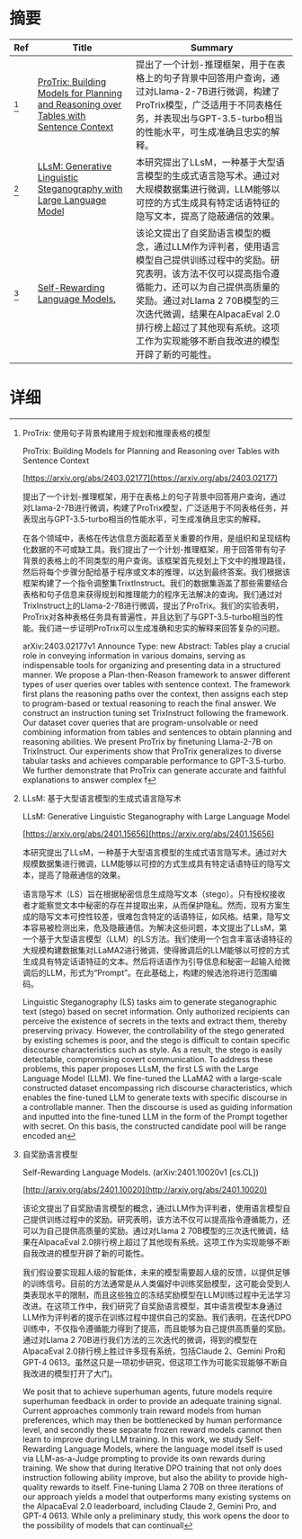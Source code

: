 # 摘要

| Ref | Title | Summary |
| --- | --- | --- |
| [^1] | [ProTrix: Building Models for Planning and Reasoning over Tables with Sentence Context](https://arxiv.org/abs/2403.02177) | 提出了一个计划-推理框架，用于在表格上的句子背景中回答用户查询，通过对Llama-2-7B进行微调，构建了ProTrix模型，广泛适用于不同表格任务，并表现出与GPT-3.5-turbo相当的性能水平，可生成准确且忠实的解释。 |
| [^2] | [LLsM: Generative Linguistic Steganography with Large Language Model](https://arxiv.org/abs/2401.15656) | 本研究提出了LLsM，一种基于大型语言模型的生成式语言隐写术。通过对大规模数据集进行微调，LLM能够以可控的方式生成具有特定话语特征的隐写文本，提高了隐蔽通信的效果。 |
| [^3] | [Self-Rewarding Language Models.](http://arxiv.org/abs/2401.10020) | 该论文提出了自奖励语言模型的概念，通过LLM作为评判者，使用语言模型自己提供训练过程中的奖励。研究表明，该方法不仅可以提高指令遵循能力，还可以为自己提供高质量的奖励。通过对Llama 2 70B模型的三次迭代微调，结果在AlpacaEval 2.0排行榜上超过了其他现有系统。这项工作为实现能够不断自我改进的模型开辟了新的可能性。 |

# 详细

[^1]: ProTrix: 使用句子背景构建用于规划和推理表格的模型

    ProTrix: Building Models for Planning and Reasoning over Tables with Sentence Context

    [https://arxiv.org/abs/2403.02177](https://arxiv.org/abs/2403.02177)

    提出了一个计划-推理框架，用于在表格上的句子背景中回答用户查询，通过对Llama-2-7B进行微调，构建了ProTrix模型，广泛适用于不同表格任务，并表现出与GPT-3.5-turbo相当的性能水平，可生成准确且忠实的解释。

    

    在各个领域中，表格在传达信息方面起着至关重要的作用，是组织和呈现结构化数据的不可或缺工具。我们提出了一个计划-推理框架，用于回答带有句子背景的表格上的不同类型的用户查询。该框架首先规划上下文中的推理路径，然后将每个步骤分配给基于程序或文本的推理，以达到最终答案。我们根据该框架构建了一个指令调整集TrixtInstruct。我们的数据集涵盖了那些需要结合表格和句子信息来获得规划和推理能力的程序无法解决的查询。我们通过对TrixInstruct上的Llama-2-7B进行微调，提出了ProTrix。我们的实验表明，ProTrix对各种表格任务具有普遍性，并且达到了与GPT-3.5-turbo相当的性能。我们进一步证明ProTrix可以生成准确和忠实的解释来回答复杂的问题。

    arXiv:2403.02177v1 Announce Type: new  Abstract: Tables play a crucial role in conveying information in various domains, serving as indispensable tools for organizing and presenting data in a structured manner. We propose a Plan-then-Reason framework to answer different types of user queries over tables with sentence context. The framework first plans the reasoning paths over the context, then assigns each step to program-based or textual reasoning to reach the final answer. We construct an instruction tuning set TrixInstruct following the framework. Our dataset cover queries that are program-unsolvable or need combining information from tables and sentences to obtain planning and reasoning abilities. We present ProTrix by finetuning Llama-2-7B on TrixInstruct. Our experiments show that ProTrix generalizes to diverse tabular tasks and achieves comparable performance to GPT-3.5-turbo. We further demonstrate that ProTrix can generate accurate and faithful explanations to answer complex f
    
[^2]: LLsM: 基于大型语言模型的生成式语言隐写术

    LLsM: Generative Linguistic Steganography with Large Language Model

    [https://arxiv.org/abs/2401.15656](https://arxiv.org/abs/2401.15656)

    本研究提出了LLsM，一种基于大型语言模型的生成式语言隐写术。通过对大规模数据集进行微调，LLM能够以可控的方式生成具有特定话语特征的隐写文本，提高了隐蔽通信的效果。

    

    语言隐写术（LS）旨在根据秘密信息生成隐写文本（stego）。只有授权接收者才能察觉文本中秘密的存在并提取出来，从而保护隐私。然而，现有方案生成的隐写文本可控性较差，很难包含特定的话语特征，如风格。结果，隐写文本容易被检测出来，危及隐蔽通信。为解决这些问题，本文提出了LLsM，第一个基于大型语言模型（LLM）的LS方法。我们使用一个包含丰富话语特征的大规模构建数据集对LLaMA2进行微调，使得微调后的LLM能够以可控的方式生成具有特定话语特征的文本。然后将话语作为引导信息和秘密一起输入给微调后的LLM，形式为“Prompt”。在此基础上，构建的候选池将进行范围编码。

    Linguistic Steganography (LS) tasks aim to generate steganographic text (stego) based on secret information. Only authorized recipients can perceive the existence of secrets in the texts and extract them, thereby preserving privacy. However, the controllability of the stego generated by existing schemes is poor, and the stego is difficult to contain specific discourse characteristics such as style. As a result, the stego is easily detectable, compromising covert communication. To address these problems, this paper proposes LLsM, the first LS with the Large Language Model (LLM). We fine-tuned the LLaMA2 with a large-scale constructed dataset encompassing rich discourse characteristics, which enables the fine-tuned LLM to generate texts with specific discourse in a controllable manner. Then the discourse is used as guiding information and inputted into the fine-tuned LLM in the form of the Prompt together with secret. On this basis, the constructed candidate pool will be range encoded an
    
[^3]: 自奖励语言模型

    Self-Rewarding Language Models. (arXiv:2401.10020v1 [cs.CL])

    [http://arxiv.org/abs/2401.10020](http://arxiv.org/abs/2401.10020)

    该论文提出了自奖励语言模型的概念，通过LLM作为评判者，使用语言模型自己提供训练过程中的奖励。研究表明，该方法不仅可以提高指令遵循能力，还可以为自己提供高质量的奖励。通过对Llama 2 70B模型的三次迭代微调，结果在AlpacaEval 2.0排行榜上超过了其他现有系统。这项工作为实现能够不断自我改进的模型开辟了新的可能性。

    

    我们假设要实现超人级的智能体，未来的模型需要超人级的反馈，以提供足够的训练信号。目前的方法通常是从人类偏好中训练奖励模型，这可能会受到人类表现水平的限制，而且这些独立的冻结奖励模型在LLM训练过程中无法学习改进。在这项工作中，我们研究了自奖励语言模型，其中语言模型本身通过LLM作为评判者的提示在训练过程中提供自己的奖励。我们表明，在迭代DPO训练中，不仅指令遵循能力得到了提高，而且能够为自己提供高质量的奖励。通过对Llama 2 70B进行我们方法的三次迭代的微调，得到的模型在AlpacaEval 2.0排行榜上胜过许多现有系统，包括Claude 2、Gemini Pro和GPT-4 0613。虽然这只是一项初步研究，但这项工作为可能实现能够不断自我改进的模型打开了大门。

    We posit that to achieve superhuman agents, future models require superhuman feedback in order to provide an adequate training signal. Current approaches commonly train reward models from human preferences, which may then be bottlenecked by human performance level, and secondly these separate frozen reward models cannot then learn to improve during LLM training. In this work, we study Self-Rewarding Language Models, where the language model itself is used via LLM-as-a-Judge prompting to provide its own rewards during training. We show that during Iterative DPO training that not only does instruction following ability improve, but also the ability to provide high-quality rewards to itself. Fine-tuning Llama 2 70B on three iterations of our approach yields a model that outperforms many existing systems on the AlpacaEval 2.0 leaderboard, including Claude 2, Gemini Pro, and GPT-4 0613. While only a preliminary study, this work opens the door to the possibility of models that can continuall
    

